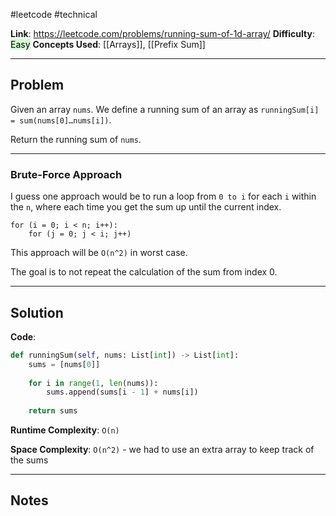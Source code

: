 #leetcode #technical

**Link**: https://leetcode.com/problems/running-sum-of-1d-array/
**Difficulty**: <mark style="background: #BBFABBA6;">Easy</mark>
**Concepts Used**: [[Arrays]], [[Prefix Sum]]

---
## Problem

Given an array `nums`. We define a running sum of an array as `runningSum[i] = sum(nums[0]…nums[i])`.

Return the running sum of `nums`.

---
### Brute-Force Approach

I guess one approach would be to run a loop from `0 to i` for each `i` within the `n`, where each time you get the sum up until the current index.

```
for (i = 0; i < n; i++):
	for (j = 0; j < i; j++)
```

This approach will be `O(n^2)` in worst case.

The goal is to not repeat the calculation of the sum from index 0.

---
## Solution

**Code**:
```python
def runningSum(self, nums: List[int]) -> List[int]:
	sums = [nums[0]]
	
	for i in range(1, len(nums)):
		sums.append(sums[i - 1] + nums[i])
	
	return sums
```

**Runtime Complexity**: `O(n)`

**Space Complexity**: `O(n^2)` - we had to use an extra array to keep track of the sums

---
## Notes
